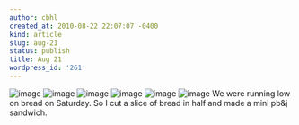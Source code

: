 ```yaml
---
author: cbhl
created_at: 2010-08-22 22:07:07 -0400
kind: article
slug: aug-21
status: publish
title: Aug 21
wordpress_id: '261'
---
```


![image](//images.michael-chang.ca/blog/wp-content/uploads/2010/08/wpid-IMG_20100821_180632.jpg)
![image](//images.michael-chang.ca/blog/wp-content/uploads/2010/08/wpid-IMG_20100821_180713.jpg)
![image](//images.michael-chang.ca/blog/wp-content/uploads/2010/08/wpid-IMG_20100821_180724.jpg)
![image](//images.michael-chang.ca/blog/wp-content/uploads/2010/08/wpid-IMG_20100821_180740.jpg)
![image](//images.michael-chang.ca/blog/wp-content/uploads/2010/08/wpid-IMG_20100821_180801.jpg)
![image](//images.michael-chang.ca/blog/wp-content/uploads/2010/08/wpid-IMG_20100821_180832.jpg)
We were running low on bread on Saturday. So I cut a slice of bread in
half and made a mini pb&j sandwich.
